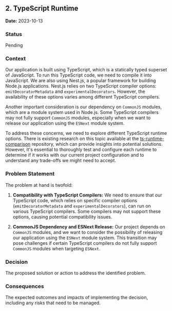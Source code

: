 ## 2. TypeScript Runtime

**Date:** 2023-10-13

### Status

Pending

### Context

Our application is built using TypeScript, which is a statically typed superset of JavaScript. To run this TypeScript
code, we need to compile it into JavaScript. We are also using Nest.js, a popular framework for building Node.js
applications. Nest.js relies on two TypeScript compiler options: `emitDecoratorMetadata` and `experimentalDecorators`.
However, the availability of these options varies among different TypeScript compilers.

Another important consideration is our dependency on `CommonJS` modules, which are a module system used in Node.js. Some
TypeScript compilers may not fully support `CommonJS` modules, especially when we want to release our application using
the `ESNext` module system.

To address these concerns, we need to explore different TypeScript runtime options. There is existing research on this
topic available at the [ts-runtime-comparison](https://github.com/privatenumber/ts-runtime-comparison) repository, which
can provide insights into potential solutions. However, it's essential to thoroughly test and configure each runtime to
determine if it works with our current project configuration and to understand any trade-offs we might need to accept.

### Problem Statement

The problem at hand is twofold:

1. **Compatibility with TypeScript Compilers:** We need to ensure that our TypeScript code, which relies on specific
   compiler options (`emitDecoratorMetadata` and `experimentalDecorators`), can run on various TypeScript compilers.
   Some compilers may not support these options, causing potential compatibility issues.

2. **CommonJS Dependency and ESNext Release:** Our project depends on `CommonJS` modules, and we want to consider the
   possibility of releasing our application using the `ESNext` module system. This transition may pose challenges if
   certain TypeScript compilers do not fully support `CommonJS` modules when targeting `ESNext`.

### Decision

The proposed solution or action to address the identified problem.

### Consequences

The expected outcomes and impacts of implementing the decision, including any risks that need to be managed.
